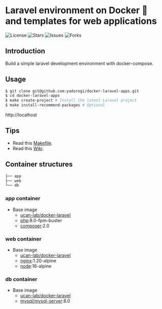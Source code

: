 # Laravel environment on Docker 🐳 and templates for web applications 

![License](https://img.shields.io/github/license/ucan-lab/docker-laravel?color=f05340)
![Stars](https://img.shields.io/github/stars/ucan-lab/docker-laravel?color=f05340)
![Issues](https://img.shields.io/github/issues/ucan-lab/docker-laravel?color=f05340)
![Forks](https://img.shields.io/github/forks/ucan-lab/docker-laravel?color=f05340)

## Introduction

Build a simple laravel development environment with docker-compose.

## Usage

```bash
$ git clone git@github.com:yadorogi/docker-laravel-apps.git
$ cd docker-laravel-apps
$ make create-project # Install the latest Laravel project
$ make install-recommend-packages # Optional
```

http://localhost

## Tips

- Read this [Makefile](https://github.com/yadorogi/docker-laravel-apps/blob/main/Makefile).
- Read this [Wiki](https://github.com/yadorogi/docker-laravel-apps/wiki).

## Container structures

```bash
├── app
├── web
└── db
```

### app container

- Base image
  - [ucan-lab/docker-laravel](https://github.com/ucan-lab/docker-laravel)
  - [php](https://hub.docker.com/_/php):8.0-fpm-buster
  - [composer](https://hub.docker.com/_/composer):2.0

### web container

- Base image
  - [ucan-lab/docker-laravel](https://github.com/ucan-lab/docker-laravel)
  - [nginx](https://hub.docker.com/_/nginx):1.20-alpine
  - [node](https://hub.docker.com/_/node):16-alpine

### db container

- Base image
  - [ucan-lab/docker-laravel](https://github.com/ucan-lab/docker-laravel)
  - [mysql/mysql-server](https://hub.docker.com/r/mysql/mysql-server):8.0
